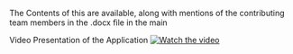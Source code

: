 The Contents of this are available, along with mentions of the contributing team members in the .docx file in the main

Video Presentation of the Application
[![Watch the video](https://i.imgur.com/blEUGh8.png)](https://youtu.be/8BfVQoG7Hd8)
